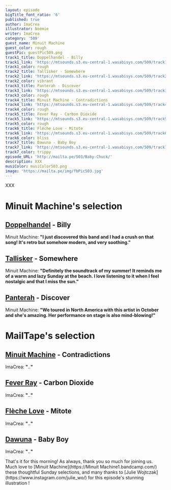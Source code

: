 ```yaml
---
layout: episode
bigTitle_font_ratio: '6'
published: true
author: ImaCrea
illustrator: Noémie
writer: ImaCrea
category: '509'
guest_name: Minuit Machine
guest_color: rough
guestPic: guestPic509.png
track1_title: Doppelhandel - Billy
track1_link: 'https://mtsounds.s3.eu-central-1.wasabisys.com/509/track1.mp3'
track1_color: rough
track2_title: Tallisker - Somewhere 
track2_link: 'https://mtsounds.s3.eu-central-1.wasabisys.com/509/track2.mp3'
track2_color: vibrant
track3_title: Panterah - Discover
track3_link: 'https://mtsounds.s3.eu-central-1.wasabisys.com/509/track3.mp3'
track3_color: rough
track4_title: Minuit Machine - Contradictions
track4_link: 'https://mtsounds.s3.eu-central-1.wasabisys.com/509/track4.mp3'
track4_color: rough
track5_title: Fever Ray - Carbon Dioxide
track5_link: 'https://mtsounds.s3.eu-central-1.wasabisys.com/509/track5.mp3'
track5_color: rough
track6_title: Flèche Love - Mitote
track6_link: 'https://mtsounds.s3.eu-central-1.wasabisys.com/509/track6.mp3'
track6_color: bliss
track7_title: Dawuna - Baby Boy
track7_link: 'https://mtsounds.s3.eu-central-1.wasabisys.com/509/track7.mp3'
track7_color: trippy
episode_URL: 'http://mailta.pe/503/Baby-Chuck/'
description: XXX
musiColor: musiColor503.png
image: 'https://mailta.pe/img/fbPic503.jpg'
---
```

<p id="introduction"> XXX
</p>

# Minuit Machine's selection

## [Doppelhandel](https://doppelhandel.bandcamp.com/album/obverse) - Billy 
Minuit Machine: **"**I just discovered this band and I had a crush on that song! It's retro but somehow modern, and very soothing.**"**

## [Tallisker](https://tallisker.bandcamp.com/track/somewhere) - Somewhere
Minuit Machine: **"**Definitely the soundtrack of my summer! It reminds me of a warm and lazy Sunday at the beach. I love listening to it when I feel nostalgic and that I miss the sun.**"**

## [Panterah](https://panterah.bandcamp.com/album/discover) - Discover
Minuit Machine: **"**We toured in North America with this artist in October and she's amazing. Her performance on stage is also mind-blowing!**"**

 
# MailTape's selection

## [Minuit Machine](https://minuitmachine.bandcamp.com/) - Contradictions
ImaCrea: **"**..**"**

## [Fever Ray](https://feverray.bandcamp.com/album/radical-romantics) - Carbon Dioxide
ImaCrea: **"**..**"**

## [Flèche Love](https://flechelove.bandcamp.com/album/naga-part-2) - Mitote
ImaCrea: **"**..**"**

## [Dawuna](https://dawuna.bandcamp.com/) - Baby Boy
ImaCrea: **"**..**"**

<p id="outroduction">That's it for this morning! As always, thank you so much for joining us. Much love to [Minuit Machine](https://Minuit Machine1.bandcamp.com/) these thoughtful Sunday selections, and many thanks to [Julie Wojtczak](https://www.instagram.com/julie_wo/) for this episode's stunning illustration !</p>
